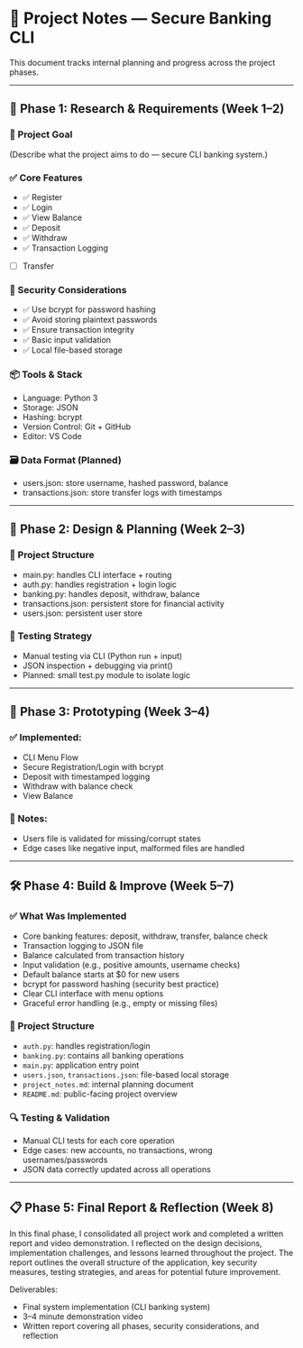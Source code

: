 # 🧠 Project Notes — Secure Banking CLI

This document tracks internal planning and progress across the project phases.

---

## 📅 Phase 1: Research & Requirements (Week 1–2)

### 🎯 Project Goal
(Describe what the project aims to do — secure CLI banking system.)

### ✅ Core Features
- ✅ Register
- ✅ Login
- ✅ View Balance
- ✅ Deposit
- ✅ Withdraw
- ✅ Transaction Logging
- [ ] Transfer

### 🔐 Security Considerations
- ✅ Use bcrypt for password hashing
- ✅ Avoid storing plaintext passwords
- ✅ Ensure transaction integrity
- ✅ Basic input validation
- ✅ Local file-based storage

### 📦 Tools & Stack
- Language: Python 3
- Storage: JSON
- Hashing: bcrypt
- Version Control: Git + GitHub
- Editor: VS Code

### 🗃️ Data Format (Planned)
- users.json: store username, hashed password, balance
- transactions.json: store transfer logs with timestamps

---

## 📐 Phase 2: Design & Planning (Week 2–3)
### 🧩 Project Structure
- main.py: handles CLI interface + routing
- auth.py: handles registration + login logic
- banking.py: handles deposit, withdraw, balance
- transactions.json: persistent store for financial activity
- users.json: persistent user store

### 🧪 Testing Strategy
- Manual testing via CLI (Python run + input)
- JSON inspection + debugging via print()
- Planned: small test.py module to isolate logic

---

## 🔧 Phase 3: Prototyping (Week 3–4)
### ✅ Implemented:
- CLI Menu Flow
- Secure Registration/Login with bcrypt
- Deposit with timestamped logging
- Withdraw with balance check
- View Balance

### 📁 Notes:
- Users file is validated for missing/corrupt states
- Edge cases like negative input, malformed files are handled

---

## 🛠️ Phase 4: Build & Improve (Week 5–7)
### ✅ What Was Implemented

- Core banking features: deposit, withdraw, transfer, balance check
- Transaction logging to JSON file
- Balance calculated from transaction history
- Input validation (e.g., positive amounts, username checks)
- Default balance starts at $0 for new users
- bcrypt for password hashing (security best practice)
- Clear CLI interface with menu options
- Graceful error handling (e.g., empty or missing files)

### 📁 Project Structure
- `auth.py`: handles registration/login
- `banking.py`: contains all banking operations
- `main.py`: application entry point
- `users.json`, `transactions.json`: file-based local storage
- `project_notes.md`: internal planning document
- `README.md`: public-facing project overview

### 🔍 Testing & Validation
- Manual CLI tests for each core operation
- Edge cases: new accounts, no transactions, wrong usernames/passwords
- JSON data correctly updated across all operations

---

## 📋 Phase 5: Final Report & Reflection (Week 8)
In this final phase, I consolidated all project work and completed a written report and video demonstration. I reflected on the design decisions, implementation challenges, and lessons learned throughout the project. The report outlines the overall structure of the application, key security measures, testing strategies, and areas for potential future improvement.

Deliverables:
- Final system implementation (CLI banking system)
- 3–4 minute demonstration video
- Written report covering all phases, security considerations, and reflection


